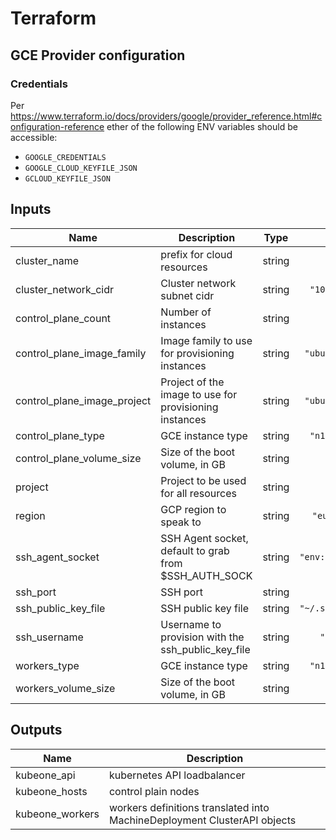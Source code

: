 # Terraform

## GCE Provider configuration

### Credentials

Per https://www.terraform.io/docs/providers/google/provider_reference.html#configuration-reference
ether of the following ENV variables should be accessible:
* `GOOGLE_CREDENTIALS`
* `GOOGLE_CLOUD_KEYFILE_JSON`
* `GCLOUD_KEYFILE_JSON`

## Inputs

| Name | Description | Type | Default | Required |
|------|-------------|:----:|:-----:|:-----:|
| cluster\_name | prefix for cloud resources | string | n/a | yes |
| cluster\_network\_cidr | Cluster network subnet cidr | string | `"10.240.0.0/24"` | no |
| control\_plane\_count | Number of instances | string | `"3"` | no |
| control\_plane\_image\_family | Image family to use for provisioning instances | string | `"ubuntu-1804-lts"` | no |
| control\_plane\_image\_project | Project of the image to use for provisioning instances | string | `"ubuntu-os-cloud"` | no |
| control\_plane\_type | GCE instance type | string | `"n1-standard-1"` | no |
| control\_plane\_volume\_size | Size of the boot volume, in GB | string | `"100"` | no |
| project | Project to be used for all resources | string | n/a | yes |
| region | GCP region to speak to | string | `"europe-west3"` | no |
| ssh\_agent\_socket | SSH Agent socket, default to grab from $SSH_AUTH_SOCK | string | `"env:SSH_AUTH_SOCK"` | no |
| ssh\_port | SSH port | string | `"22"` | no |
| ssh\_public\_key\_file | SSH public key file | string | `"~/.ssh/id_rsa.pub"` | no |
| ssh\_username | Username to provision with the ssh_public_key_file | string | `"kubeadmin"` | no |
| workers\_type | GCE instance type | string | `"n1-standard-1"` | no |
| workers\_volume\_size | Size of the boot volume, in GB | string | `"100"` | no |

## Outputs

| Name | Description |
|------|-------------|
| kubeone\_api | kubernetes API loadbalancer |
| kubeone\_hosts | control plain nodes |
| kubeone\_workers | workers definitions translated into MachineDeployment ClusterAPI objects |

